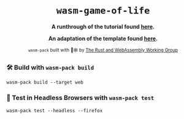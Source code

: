 <div align="center">

  <h1><code>wasm-game-of-life</code></h1>

  <strong>A runthrough of the tutorial found <a href="https://rustwasm.github.io/docs/book/">here</a>.</strong>
  
  <strong>An adaptation of the template found <a href="https://github.com/rustwasm/wasm-pack-template">here</a>.</strong>

  <sub><code>wasm-pack</code> built with 🦀🕸 by <a href="https://rustwasm.github.io/">The Rust and WebAssembly Working Group</a></sub>
</div>

### 🛠️ Build with `wasm-pack build`

```
wasm-pack build --target web
```

### 🔬 Test in Headless Browsers with `wasm-pack test`

```
wasm-pack test --headless --firefox
```
